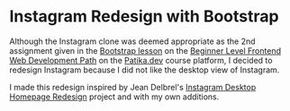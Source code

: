 # Instagram Redesign with Bootstrap

Although the Instagram clone was deemed appropriate as the 2nd assignment given in the [Bootstrap lesson](https://app.patika.dev/courses/bootstrap) on the [Beginner Level Frontend Web Development Path](https://app.patika.dev/paths/baslangic-seviye-frontend-web-development-patikasi) on the [Patika.dev](https://app.patika.dev/) course platform, I decided to redesign Instagram because I did not like the desktop view of Instagram.

I made this redesign inspired by Jean Delbrel's [Instagram Desktop Homepage Redesign](https://dribbble.com/shots/5469179-Instagram-Desktop-Homepage) project and with my own additions.
